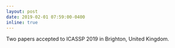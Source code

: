```yaml
---
layout: post
date: 2019-02-01 07:59:00-0400
inline: true
---
```

Two papers accepted to ICASSP 2019 in Brighton, United Kingdom.